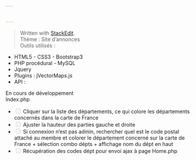 ```yaml
---


---
```


<blockquote>
<p>Written with <a href="https://stackedit.io/">StackEdit</a>.<br>
Thème : Site d’annonces<br>
Outils utilisés :</p>
</blockquote>
<ul>
<li>HTML5 - CSS3 - Bootstrap3</li>
<li>PHP procédural - MySQL</li>
<li>Jquery</li>
<li>Plugins : jVectorMaps.js</li>
<li>API :</li>
</ul>
<p>En cours de développement<br>
Index.php</p>
<ul>
<li class="task-list-item"><input type="checkbox" class="task-list-item-checkbox" disabled=""> Cliquer sur la liste des départements, ce qui colore les départements concernés dans la carte de France</li>
<li class="task-list-item"><input type="checkbox" class="task-list-item-checkbox" disabled=""> Ajuster la hauteur des parties gauche et droite</li>
<li class="task-list-item"><input type="checkbox" class="task-list-item-checkbox" disabled=""> Si connexion n’est pas admin, rechercher quel est le code postal attaché au membre et colorer le département concerné sur la carte de France + sélection combo dépts + affichage nom du dépt en haut</li>
<li class="task-list-item"><input type="checkbox" class="task-list-item-checkbox" disabled=""> Récupération des codes dépt pour envoi ajax à page Home.php</li>
</ul>

